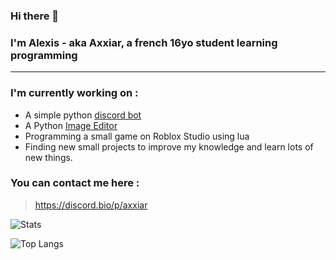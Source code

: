 ### Hi there 👋
### I'm Alexis - aka **Axxiar**, a french 16yo student learning programming
<hr>

### I'm currently working on :

- A simple python [discord bot](http://github.com/Hypermario/TUMO-bot)
- A Python [Image Editor](https://github.com/AXXIAR/PhotoShape)
- Programming a small game on Roblox Studio using lua
- Finding new small projects to improve my knowledge and learn lots of new things.

### You can contact me here :
> https://discord.bio/p/axxiar


![Stats](https://github-readme-stats.vercel.app/api?username=axxiar&show_icons=true&theme=dark&hide_border=true)

![Top Langs](https://github-readme-stats.vercel.app/api/top-langs/?username=axxiar&layout=compact&theme=dark&hide_border=true)
